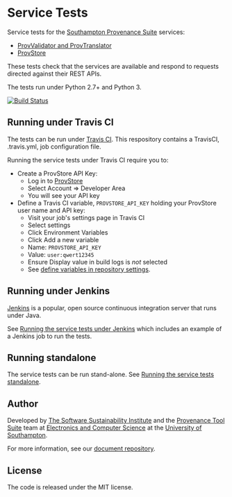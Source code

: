 # Service Tests

Service tests for the [Southampton Provenance Suite](https://provenance.ecs.soton.ac.uk) services:

* [ProvValidator and ProvTranslator](https://provenance.ecs.soton.ac.uk/validator)
* [ProvStore](https://provenance.ecs.soton.ac.uk/store/)

These tests check that the services are available and respond to requests directed against their REST APIs.

The tests run under Python 2.7+ and Python 3.

[![Build Status](https://travis-ci.org/prov-suite/service-tests.svg)](https://travis-ci.org/prov-suite/service-tests)

## Running under Travis CI

The tests can be run under [Travis CI](https://travis-ci.org). This respository contains a TravisCI, .travis.yml, job configuration file.

Running the service tests under Travis CI require you to:

* Create a ProvStore API Key:
  - Log in to [ProvStore](https://provenance.ecs.soton.ac.uk/store)
  - Select Account => Developer Area
  - You will see your API key
* Define a Travis CI variable, `PROVSTORE_API_KEY` holding your ProvStore user name and API key:
  - Visit your job's settings page in Travis CI
  - Select settings
  - Click Environment Variables
  - Click Add a new variable
  - Name: `PROVSTORE_API_KEY`
  - Value: `user:qwert12345`
  - Ensure Display value in build logs is *not* selected  
  - See [define variables in repository settings](http://docs.travis-ci.com/user/environment-variables/#Defining-Variables-in-Repository-Settings).

## Running under Jenkins

[Jenkins](https://jenkins-ci.org) is a popular, open source continuous integration server that runs under Java.

See [Running the service tests under Jenkins](./Jenkins.md) which includes an example of a Jenkins job to run the tests.

## Running standalone

The service tests can be run stand-alone. See [Running the service tests standalone](./Standalone.md).

## Author

Developed by [The Software Sustainability Institute](http://www.software.ac.uk>) and the [Provenance Tool Suite](http://provenance.ecs.soton.ac.uk/) team at [Electronics and Computer Science](http://www.ecs.soton.ac.uk) at the [University of Southampton](http://www.soton.ac.uk).

For more information, see our [document repository](https://github.com/prov-suite/ssi-consultancy/).

## License

The code is released under the MIT license.
